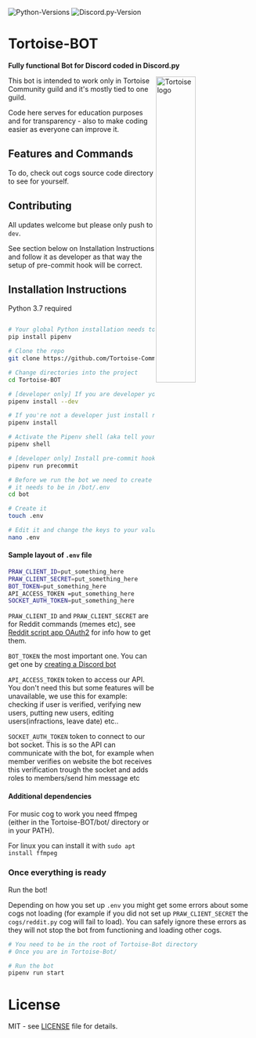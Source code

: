 ![Python-Versions](https://img.shields.io/badge/python-3.7-blue?style=flat-square)
![Discord.py-Version](https://img.shields.io/badge/discord.py-1.3.3-blue?style=flat-square)

# Tortoise-BOT
**Fully functional Bot for Discord coded in Discord.py**

<img alt="Tortoise logo" align="right" src="https://imgur.com/g9GCn46.png" width=40%>

This bot is intended to work only in Tortoise Community guild and it's
mostly tied to one guild. 

Code here serves for education purposes and for
transparency - also to make coding easier as everyone can improve it.

## Features and Commands

To do, check out cogs source code directory to see for yourself.

## Contributing

All updates welcome but please only push to `dev`.

See section below on Installation Instructions and follow it as developer as that
way the setup of pre-commit hook will be correct. 

## Installation Instructions

Python 3.7 required

```bash

# Your global Python installation needs to have pipenv
pip install pipenv

# Clone the repo
git clone https://github.com/Tortoise-Community/Tortoise-BOT.git

# Change directories into the project
cd Tortoise-BOT

# [developer only] If you are developer you need to install dependencies for dev
pipenv install --dev

# If you're not a developer just install required dependencies like this
pipenv install

# Activate the Pipenv shell (aka tell your terminal/whatever to use dependencies from the env in this project)
pipenv shell

# [developer only] Install pre-commit hook
pipenv run precommit

# Before we run the bot we need to create .env file where all secret keys will be (tokens etc)
# it needs to be in /bot/.env
cd bot

# Create it
touch .env

# Edit it and change the keys to your values (see section below for sample layout)
nano .env
```

#### Sample layout of `.env` file

```bash
PRAW_CLIENT_ID=put_something_here
PRAW_CLIENT_SECRET=put_something_here
BOT_TOKEN=put_something_here
API_ACCESS_TOKEN =put_something_here
SOCKET_AUTH_TOKEN=put_something_here
```

`PRAW_CLIENT_ID` and `PRAW_CLIENT_SECRET`
are for Reddit commands (memes etc), see [Reddit script app OAuth2](https://github.com/reddit-archive/reddit/wiki/OAuth2)
for info how to get them.

`BOT_TOKEN` the most important one. You can get one by [creating a Discord bot](https://discordapp.com/developers/applications)

`API_ACCESS_TOKEN` token to access our API. You don't need this but some features
will be unavailable, we use this for example: checking if user is verified,
verifying new users, putting new users, editing users(infractions, leave date) etc..

`SOCKET_AUTH_TOKEN` token to connect to our bot socket. 
This is so the API can communicate with the bot,
for example when member verifies on website the bot receives this verification trough the socket
and adds roles to members/send him message etc

#### Additional dependencies

For music cog to work you need ffmpeg (either in the Tortoise-BOT/bot/ directory or in your PATH).

For linux you can install it with `sudo apt install ffmpeg`

### Once everything is ready

Run the bot!

Depending on how you set up `.env` you might get some errors about some cogs not loading 
(for example if you did not set up `PRAW_CLIENT_SECRET` the `cogs/reddit.py` cog will fail to load).
You can safely ignore these errors as they will not stop the bot from functioning and loading other cogs.

```bash
# You need to be in the root of Tortoise-Bot directory
# Once you are in Tortoise-Bot/

# Run the bot
pipenv run start
```

# License

MIT - see [LICENSE](LICENSE) file for details.
